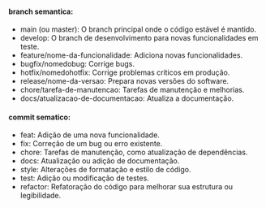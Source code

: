 #### branch semantica:
- main (ou master): O branch principal onde o código estável é mantido.
- develop: O branch de desenvolvimento para novas funcionalidades em teste.
- feature/nome-da-funcionalidade: Adiciona novas funcionalidades.
- bugfix/nomedobug: Corrige bugs.
- hotfix/nomedohotfix: Corrige problemas críticos em produção.
- release/nome-da-versao: Prepara novas versões do software.
- chore/tarefa-de-manutencao: Tarefas de manutenção e melhorias.
- docs/atualizacao-de-documentacao: Atualiza a documentação.
#### commit sematico:
- feat: Adição de uma nova funcionalidade.
- fix: Correção de um bug ou erro existente.
- chore: Tarefas de manutenção, como atualização de dependências.
- docs: Atualização ou adição de documentação.
- style: Alterações de formatação e estilo de código.
- test: Adição ou modificação de testes.
- refactor: Refatoração do código para melhorar sua estrutura ou legibilidade.
